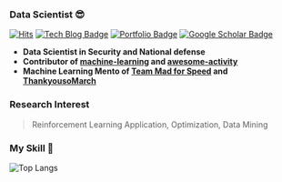### Data Scientist 😎
[![Hits](https://hits.seeyoufarm.com/api/count/incr/badge.svg?url=https%3A%2F%2Fgithub.com%2FKaintels&)](https://hits.seeyoufarm.com)
[![Tech Blog Badge](http://img.shields.io/badge/-Tech%20blog-black?style=flat-square&logo=github&link=https://swhme.tistory.com/)](https://swhme.tistory.com/)
[![Portfolio Badge](https://img.shields.io/badge/-Portfolio-d13232?logoWidth=15&logoColor=white&link=https://www.notion.so/23b3d24db6c4485fba477a87193461bc)](https://www.notion.so/23b3d24db6c4485fba477a87193461bc)
[![Google Scholar Badge](https://img.shields.io/badge/-Scholar-4285f4?style=flat-square&logo=google-scholar&logoColor=white&link=https://scholar.google.com/citations?user=NWbfyKYAAAAJ&hl)](https://scholar.google.com/citations?user=NWbfyKYAAAAJ&hl)

- **Data Scientist in Security and National defense**
- **Contributor of [**machine-learning**](https://github.com/teddylee777/machine-learning) and [**awesome-activity**](https://github.com/FKgk/awesome-activity)**
- **Machine Learning Mento of [**Team Mad for Speed**](https://www.facebook.com/teammfs/) and [**ThankyousoMarch**](https://th3.co.kr/)**

### Research Interest

> Reinforcement Learning Application, Optimization, Data Mining


### My Skill 📙

![Top Langs](https://github-readme-stats.vercel.app/api/top-langs/?username=kaintels&hide=scss,html,css,jupyter%20notebook&layout=compact&langs_count=10)
